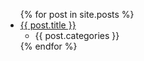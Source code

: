 
<ul>
  {% for post in site.posts %}
    <li>
      <a href="https://georgevwoods.com{{ post.url }}">{{ post.title }}</a> 
      <ul>
        <li>{{ post.categories }}</li>
      </ul>
    </li>
  {% endfor %}
</ul>
